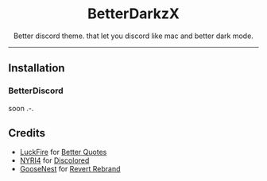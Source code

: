 <h1 align="center">BetterDarkzX</h1>

<p align="center">Better discord theme. that let you discord like mac and better dark mode.</p>

---

## Installation

### BetterDiscord

soon .-.

## Credits

- [LuckFire](https://github.com/LuckFire) for [Better Quotes](https://github.com/LuckFire/CSS-Snippets/tree/master/BetterQuotes)
- [NYRI4](https://github.com/NYRI4) for [Discolored](https://github.com/NYRI4/Discolored)
- [GooseNest](https://github.com/Goose-Nest) for [Revert Rebrand](https://github.com/Goose-Nest/GT-RevertRebrand)
